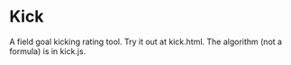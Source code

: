 Kick
====

A field goal kicking rating tool.
Try it out at kick.html. The algorithm (not a formula) is in kick.js.
